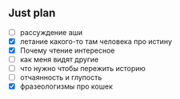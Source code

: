 ## Just plan
- [ ] рассуждение аши 
- [x] летание какого-то там человека про истину
- [x] Почему чтение интересное
- [ ] как меня видят другие
- [ ] что нужно чтобы пережить историю
- [ ] отчаянность и глупость
- [x] фразеологизмы про кошек
